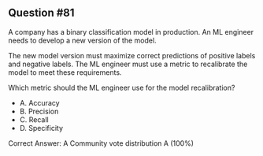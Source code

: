 ## Question #81

A company has a binary classification model in production. An ML engineer needs to develop a new version of the model.

The new model version must maximize correct predictions of positive labels and negative labels. The ML engineer must use a metric to recalibrate the model to meet these requirements.

Which metric should the ML engineer use for the model recalibration?

- A. Accuracy
- B. Precision
- C. Recall
- D. Specificity 

Correct Answer: 
A Community vote distribution A (100%)